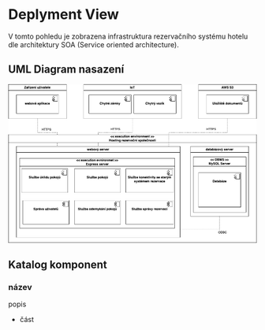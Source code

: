 # Deplyment View

V tomto pohledu je zobrazena infrastruktura rezervačního systému hotelu dle architektury SOA (Service oriented architecture).

## UML Diagram nasazení

![Deployment diagram](./../../assets/deployment_diagram.png "Diagram případu užití")

## Katalog komponent

### název

popis

- část
